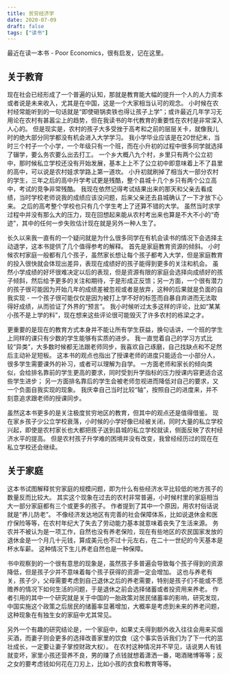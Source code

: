 ```yaml
---
title: 贫穷经济学
date: 2020-07-09
draft: false
tags: ["读书"]
---
```


最近在读一本书 - Poor Economics，很有启发，记在这里。

## 关于教育

现在社会已经形成了一个普遍的认知，那就是教育能大幅的提升一个人的人力资本或者说是未来收入，尤其是在中国，这是一个大家相当认可的观念。
小时候在农村经常能听到的一句话就是“即使砸锅卖铁也得让孩子上学”；或许最近几年学习无用论在农村有甚嚣尘上的趋势，但在我读书的年代教育的重要性在农村是非常深入人心的。
但是现实是，农村的孩子大多受挫于高考和之前的层层关卡，就像我儿时的绝大部分同学都没有机会进入大学学习。
我小学毕业应该是在20世纪末，当时三个村子一个小学，一个年级只有一个班，而在小升初的过程中很多同学就选择了辍学，要么务农要么出去打工。
一个乡大概八九个村，乡里只有两个公立初中，那时候私立学校还没有开始发展，基本上上不了公立初中即意味着上不了县里的高中，可以说是农村娃求学路上第一道坎。
小升初就刷掉了相当大一部分农村的学生，三年之后的高中升学考试更是残酷，整个县城十几个乡只有两个公立高中，考试的竞争非常残酷。
我现在依然记得考试结果出来的那天和父亲去看成绩，当时学校老师说我的成绩应该没问题，后来父亲还去县城确认了一下才放下心来。
之后的高考整个学校也只有几个学生考上了还算不错的大学。
虽然当时求学过程中并没有那么大的压力，现在回想起来能从农村考出来也算是不大不小的“奇迹”，其中的任何一步失败估计现在就是另外一种人生了。

长久以来我一直有的一个疑问就是为什么很多同学在有机会读书的情况下会选择主动退学，这本书提供了几个值得参考的解释。
首先是家庭教育资源的倾斜。
小时候农村家庭一般都有几个孩子，虽然家长想让每个孩子都考入大学，但是家庭教育的投入很快就会体现出差异，表现在成绩好的孩子能得到更多的关注和机会。
虽然小学成绩的好坏很难决定以后的表现，但是资源有限的家庭会选择向成绩好的孩子倾斜，然后给予更多的关注和期待，于是形成正反馈；另一方面，一个很有潜力的孩子很可能因为开始几年的成绩差被忽视或者是放弃，这种的后果就是负面的自我实现 - 一个孩子很可能仅仅是因为被打上学不好的标签而自暴自弃进而无法取得好成绩，从而验证了外界的“预言”。
我小时候听过太多这样的评论，比如“某某小孩不是上学的料”，现在想来这些评论很可能毁灭了许多农村的栋梁之才。

更重要的是现在的教育方式本身并不能让所有学生获益，换句话讲，一个班的学生上同样的课只有少数的学生能够有实质的进步。
我一直觉着自己的学习方式比较“异类”，大多数时候都无法跟老师同步，我喜欢自己琢磨，自己找缺点和不足然后主动补足短板。
这本书的观点也指出了授课老师的进度只能适合一小部分人，很多学生需要课外的补习，或者可以理解为自学。
一方面老师和家长的倾向类似，会给排名靠前的学生更高的要求，同时受到升学指标的压力授课内容更适合这些学生进步；
另一方面排名靠后的学生会被老师忽视进而降低对自己的要求，又一个负面自我实现的现象。
我庆幸自己当时比较“轴”，按照自己的进度来，并不刻意追求跟老师的授课同步。

虽然这本书更多的是关注极度贫穷地区的教育，但其中的观点还是值得借鉴。
现在家乡孩子少公立学校衰落，小时候的小学好像已经被关闭，同时大量的私立学校兴起，即使是农村家长也大都把孩子送到县城的私立学校就读，侧面反映了农村经济水平的提高。
但是农村孩子升学难的困境并没有改变，我曾经经历过的现在在私立学校还会继续。

## 关于家庭

这本书试图解释贫穷家庭的规模问题，即为什么有些经济水平比较低的地方孩子的数量反而比较大。
其实这个现象在过去的农村非常普遍，小时候村里的家庭相当大一部分家庭都有三个或更多的孩子。
作者提到了其中一个原因，用农村俗话说就是“养儿防老”。
不像经济发达地区有完善的社会保障体系，比如说退休金和医疗保险等等，在农村年纪大了失去了劳动能力基本就意味着丧失了生活来源。
务农并不被认为是一项工作，自然也没有养老保险，现在有些地区的农民国家发放的退休金是一个月几十元钱，算成美元也不过十元左右，在二十一世纪的今天基本是杯水车薪。
这种情况下生儿养老自然也是一种保障。

书中观察到的一个很有意思的现象是，虽然孩子多普遍会导致每个孩子得到的资源降低，但是孩子少并不意味着每个孩子获得的资源一定会增加。
这也与养老有关，孩子少，父母需要考虑到自己退休之后的养老需要，特别是孩子们不能或不愿赡养的情况下如何生活的问题，于是退休之前会选择储蓄或者投资用来养老。
作者引用的其中一个研究就是关于中国的一胎政策对居民储蓄率的影响，研究发现，中国实施这个政策之后居民的储蓄率显著增加，大概率是考虑到未来的养老问题，这种现象在有独生女的家庭中尤其常见。

另外一个有趣的研究结论是，一个家庭中，如果丈夫得到额外收入往往会用来买烟买酒，而妻子则会更多的选择改善家里的饮食（这个事实告诉我们为了下一代的茁壮成长，一定要让妻子掌控财政大权）。
在农村这种情况并不罕见，话说男人有钱就变坏，家里小孩还营养不良，男的赚了点钱就想着潇洒一番，喝酒赌博等等；反之女的要考虑钱如何花在刀刃上，比如小孩的衣食和教育等等。
